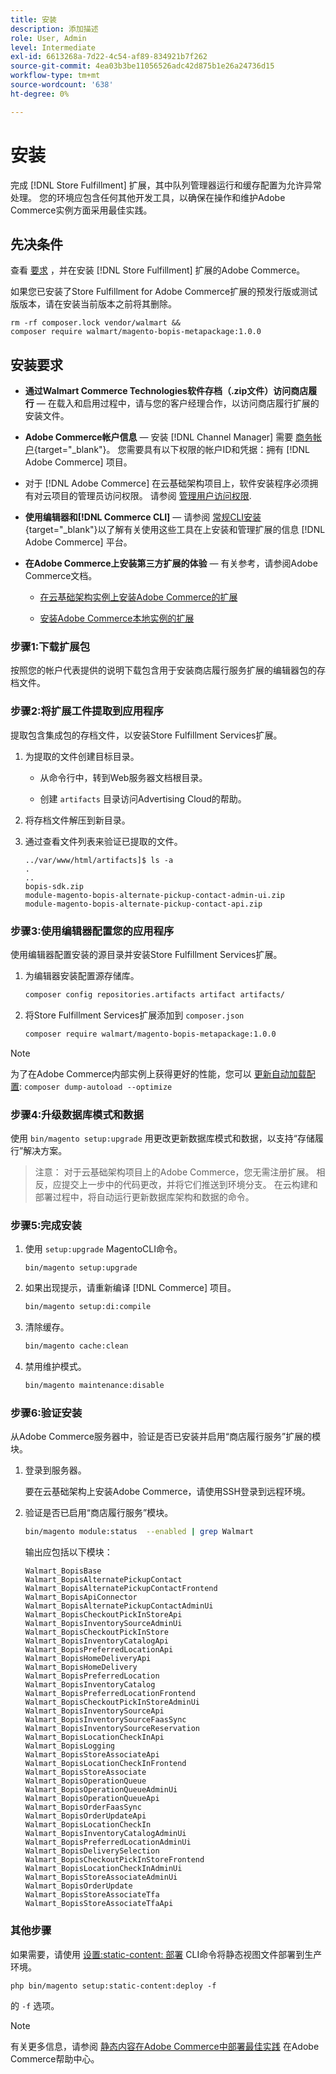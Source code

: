 ```yaml
---
title: 安装
description: 添加描述
role: User, Admin
level: Intermediate
exl-id: 6613268a-7d22-4c54-af89-834921b7f262
source-git-commit: 4ea03b3be11056526adc42d875b1e26a24736d15
workflow-type: tm+mt
source-wordcount: '638'
ht-degree: 0%

---
```


# 安装

完成 [!DNL Store Fulfillment] 扩展，其中队列管理器运行和缓存配置为允许异常处理。 您的环境应包含任何其他开发工具，以确保在操作和维护Adobe Commerce实例方面采用最佳实践。

## 先决条件

查看 [要求](solution-requirements.md) ，并在安装 [!DNL Store Fulfillment] 扩展的Adobe Commerce。

如果您已安装了Store Fulfillment for Adobe Commerce扩展的预发行版或测试版版本，请在安装当前版本之前将其删除。

```terminal
rm -rf composer.lock vendor/walmart &&
composer require walmart/magento-bopis-metapackage:1.0.0
```

## 安装要求

- **通过Walmart Commerce Technologies软件存档（.zip文件）访问商店履行** — 在载入和启用过程中，请与您的客户经理合作，以访问商店履行扩展的安装文件。

- **Adobe Commerce帐户信息** — 安装 [!DNL Channel Manager] 需要 [商务帐户](https://docs.magento.com/user-guide/magento/magento-account.html){target=&quot;_blank&quot;}。 您需要具有以下权限的帐户ID和凭据：拥有 [!DNL Adobe Commerce] 项目。

- 对于 [!DNL Adobe Commerce] 在云基础架构项目上，软件安装程序必须拥有对云项目的管理员访问权限。 请参阅 [管理用户访问权限](https://devdocs.magento.com/cloud/project/user-admin.html).

- **使用编辑器和[!DNL Commerce CLI]** — 请参阅 [常规CLI安装](https://devdocs.magento.com/extensions/install/){target=&quot;_blank&quot;}以了解有关使用这些工具在上安装和管理扩展的信息 [!DNL Adobe Commerce] 平台。

- **在Adobe Commerce上安装第三方扩展的体验** — 有关参考，请参阅Adobe Commerce文档。

   - [在云基础架构实例上安装Adobe Commerce的扩展](https://devdocs.magento.com/cloud/howtos/install-components.html#install-an-extension)

   - [安装Adobe Commerce本地实例的扩展](https://devdocs.magento.com/extensions/install/)

### 步骤1:下载扩展包

按照您的帐户代表提供的说明下载包含用于安装商店履行服务扩展的编辑器包的存档文件。

### 步骤2:将扩展工件提取到应用程序

提取包含集成包的存档文件，以安装Store Fulfillment Services扩展。

1. 为提取的文件创建目标目录。

   - 从命令行中，转到Web服务器文档根目录。

   - 创建 `artifacts` 目录访问Advertising Cloud的帮助。

1. 将存档文件解压到新目录。

1. 通过查看文件列表来验证已提取的文件。

   ```
   ../var/www/html/artifacts]$ ls -a
   .
   ..
   bopis-sdk.zip
   module-magento-bopis-alternate-pickup-contact-admin-ui.zip
   module-magento-bopis-alternate-pickup-contact-api.zip
   ```

### 步骤3:使用编辑器配置您的应用程序

使用编辑器配置安装的源目录并安装Store Fulfillment Services扩展。

1. 为编辑器安装配置源存储库。

   ```bash
   composer config repositories.artifacts artifact artifacts/
   ```

1. 将Store Fulfillment Services扩展添加到 `composer.json`

   ```bash
   composer require walmart/magento-bopis-metapackage:1.0.0
   ```

>[!NOTE]
>
>为了在Adobe Commerce内部实例上获得更好的性能，您可以 [更新自动加载配置](https://experienceleague.adobe.com/docs/commerce-operations/performance-best-practices/deployment-flow.html#update-the-autoloader): `composer dump-autoload --optimize`

### 步骤4:升级数据库模式和数据

使用 `bin/magento setup:upgrade` 用更改更新数据库模式和数据，以支持“存储履行”解决方案。

>注意：
>对于云基础架构项目上的Adobe Commerce，您无需注册扩展。 相反，应提交上一步中的代码更改，并将它们推送到环境分支。 在云构建和部署过程中，将自动运行更新数据库架构和数据的命令。

### 步骤5:完成安装

1. 使用 `setup:upgrade` MagentoCLI命令。

   ```terminal
   bin/magento setup:upgrade
   ```

1. 如果出现提示，请重新编译 [!DNL Commerce] 项目。

   ```bash
   bin/magento setup:di:compile
   ```

1. 清除缓存。

   ```bash
   bin/magento cache:clean
   ```

1. 禁用维护模式。

   ```bash
   bin/magento maintenance:disable
   ```

### 步骤6:验证安装

从Adobe Commerce服务器中，验证是否已安装并启用“商店履行服务”扩展的模块。

1. 登录到服务器。

   要在云基础架构上安装Adobe Commerce，请使用SSH登录到远程环境。

1. 验证是否已启用“商店履行服务”模块。

   ```bash
   bin/magento module:status  --enabled | grep Walmart
   ```

   输出应包括以下模块：

   ```
   Walmart_BopisBase
   Walmart_BopisAlternatePickupContact
   Walmart_BopisAlternatePickupContactFrontend
   Walmart_BopisApiConnector
   Walmart_BopisAlternatePickupContactAdminUi
   Walmart_BopisCheckoutPickInStoreApi
   Walmart_BopisInventorySourceAdminUi
   Walmart_BopisCheckoutPickInStore
   Walmart_BopisInventoryCatalogApi
   Walmart_BopisPreferredLocationApi
   Walmart_BopisHomeDeliveryApi
   Walmart_BopisHomeDelivery
   Walmart_BopisPreferredLocation
   Walmart_BopisInventoryCatalog
   Walmart_BopisPreferredLocationFrontend
   Walmart_BopisCheckoutPickInStoreAdminUi
   Walmart_BopisInventorySourceApi
   Walmart_BopisInventorySourceFaasSync
   Walmart_BopisInventorySourceReservation
   Walmart_BopisLocationCheckInApi
   Walmart_BopisLogging
   Walmart_BopisStoreAssociateApi
   Walmart_BopisLocationCheckInFrontend
   Walmart_BopisStoreAssociate
   Walmart_BopisOperationQueue
   Walmart_BopisOperationQueueAdminUi
   Walmart_BopisOperationQueueApi
   Walmart_BopisOrderFaasSync
   Walmart_BopisOrderUpdateApi
   Walmart_BopisLocationCheckIn
   Walmart_BopisInventoryCatalogAdminUi
   Walmart_BopisPreferredLocationAdminUi
   Walmart_BopisDeliverySelection
   Walmart_BopisCheckoutPickInStoreFrontend
   Walmart_BopisLocationCheckInAdminUi
   Walmart_BopisStoreAssociateAdminUi
   Walmart_BopisOrderUpdate
   Walmart_BopisStoreAssociateTfa
   Walmart_BopisStoreAssociateTfaApi
   ```

### 其他步骤

如果需要，请使用 [设置:static-content: 部署](https://devdocs.magento.com/guides/v2.4/reference/cli/magento-commerce.html#setupstatic-contentdeploy) CLI命令将静态视图文件部署到生产环境。

```terminal
php bin/magento setup:static-content:deploy -f
```

的 `-f` 选项。

>[!NOTE]
>
>有关更多信息，请参阅 [静态内容在Adobe Commerce中部署最佳实践](https://support.magento.com/hc/en-us/articles/360031624091) 在Adobe Commerce帮助中心。

